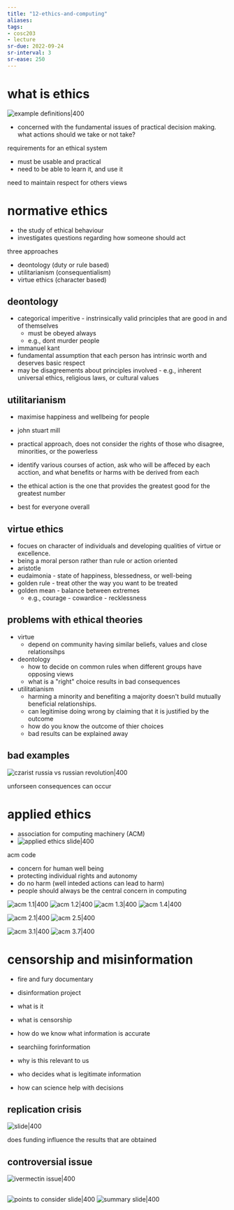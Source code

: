 ```yaml
---
title: "12-ethics-and-computing"
aliases: 
tags: 
- cosc203
- lecture
sr-due: 2022-09-24
sr-interval: 3
sr-ease: 250
---
```


# what is ethics
![example definitions|400](https://i.imgur.com/5A6nmkB.png)

- concerned with the fundamental issues of practical decision making. what actions should we take or not take?

requirements for an ethical system
- must be usable and practical
- need to be able to learn it, and use it

need to maintain respect for others views

# normative ethics
- the study of ethical behaviour
- investigates questions regarding how someone should act

three approaches
- deontology (duty or rule based)
- utilitarianism (consequentialism)
- virtue ethics (character based)

## deontology
- categorical imperitive - instrinsically valid principles that are good in and of themselves
	- must be obeyed always
	- e.g., dont murder people
- immanuel kant
- fundamental assumption that each person has intrinsic worth and deserves basic respect
- may be disagreements about principles involved - e.g., inherent universal ethics, religious laws, or cultural values

## utilitarianism
- maximise happiness and wellbeing for people
- john stuart mill
- practical approach, does not consider the rights of those who disagree, minorities, or the powerless

- identify various courses of action, ask who will be affeced by each acction, and what benefits or harms with be derived from each
- the ethical action is the one that provides the greatest good for the greatest number

- best for everyone overall

## virtue ethics
- focues on character of individuals and developing qualities of virtue or excellence.
- being a moral person rather than rule or action oriented
- aristotle
- eudaimonia - state of happiness, blessedness, or well-being
- golden rule - treat other the way you want to be treated
- golden mean - balance between extremes
	- e.g., courage - cowardice - recklessness

## problems with ethical theories
- virtue
	- depend on community having similar beliefs, values and close relationsihps
- deontology
	- how to decide on common rules when different groups have opposing views
	- what is a "right" choice results in bad consequences
- utilitatianism
	- harming a minority and benefiting a majority doesn't build mutually beneficial relationships.
	- can legitimise doing wrong by claiming that it is justified by the outcome
	- how do you know the outcome of thier choices
	- bad results can be explained away

## bad examples
![czarist russia vs russian revolution|400](https://i.imgur.com/6PVESbU.png)

unforseen consequences can occur

# applied ethics
- association for computing machinery (ACM)
- ![applied ethics slide|400](https://i.imgur.com/NUDInYq.png)

acm code
- concern for human well being
- protecting individual rights and autonomy
- do no harm (well inteded actions can lead to harm)
- people should always be the central concern in computing

![acm 1.1|400](https://i.imgur.com/N1jc50w.png)
![acm 1.2|400](https://i.imgur.com/rcMzx7X.png)
![acm 1.3|400](https://i.imgur.com/tUrFHVC.png)
![acm 1.4|400](https://i.imgur.com/3g7Q2Jt.png)

![acm 2.1|400](https://i.imgur.com/ZbW5Ius.png)
![acm 2.5|400](https://i.imgur.com/otCEEWY.png)

![acm 3.1|400](https://i.imgur.com/uIrA0uy.png)
![acm 3.7|400](https://i.imgur.com/sM2jCUH.png)

# censorship and misinformation
- fire and fury documentary
- disinformation project

- what is it
- what is censorship
- how do we know what information is accurate
- searchiing forinformation
- why is this relevant to us
- who decides what is legitimate information
- how can science help with decisions

## replication crisis
![slide|400](https://i.imgur.com/iABMGCY.png)

does funding influence the results that are obtained

## controversial issue
![ivermectin issue|400](https://i.imgur.com/LtRwXCk.png)

##
![points to consider slide|400](https://i.imgur.com/HommQ9Y.png)
![summary slide|400](https://i.imgur.com/rQdBdjP.png)

